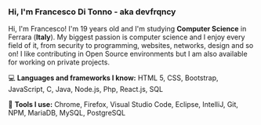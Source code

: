 ### Hi, I'm Francesco Di Tonno - aka devfrqncy

Hi, I'm Francesco! I'm 19 years old and I'm studying **Computer Science** in Ferrara (**Italy**). My biggest passion is computer science and I enjoy every field of it, from security to programming, websites, networks, design and so on! I like contributing in Open Source environments but I am also available for working on private projects.

💻 **Languages and frameworks I know:**
HTML 5, CSS, Bootstrap, JavaScript, C, Java, Node.js, Php, React.js, SQL

🔧 **Tools I use:**
Chrome, Firefox, Visual Studio Code, Eclipse, IntelliJ, Git, NPM, MariaDB, MySQL, PostgreSQL

